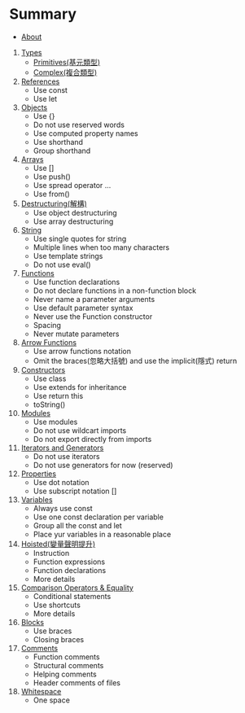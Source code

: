 # Summary

- [About](./README.md)
1. [Types](./types/types.md)
    * [Primitives(基元類型)](./types/primitives/primitives.md)
    * [Complex(複合類型)](./types/complex/complex.md)
2. [References](./references/references.md)
    * Use const
    * Use let
3. [Objects](./objects/objects.md)
    * Use {}
    * Do not use reserved words
    * Use computed property names
    * Use shorthand
    * Group shorthand
4. [Arrays](./arrays/arrays.md)
    * Use []
    * Use push()
    * Use spread operator ...
    * Use from()
5. [Destructuring(解構)](./destructuring/destructuring.md)
    * Use object destructuring
    * Use array destructuring
6. [String](./string/string.md)
    * Use single quotes for string
    * Multiple lines when too many characters
    * Use template strings
    * Do not use eval()
7. [Functions](./functions/functions.md)
    * Use function declarations
    * Do not declare functions in a non-function block
    * Never name a parameter arguments
    * Use default parameter syntax
    * Never use the Function constructor
    * Spacing
    * Never mutate parameters
8. [Arrow Functions](./arrowFunctions/arrowFunctions.md)
    * Use arrow functions notation
    * Omit the braces(忽略大括號) and use the implicit(隱式) return
9. [Constructors](./constructors/constructors.md)
    * Use class
    * Use extends for inheritance
    * Use return this
    * toString()
10. [Modules](./modules/modules.md)
    * Use modules
    * Do not use wildcart imports
    * Do not export directly from imports
11. [Iterators and Generators](./iteratorGenerator/iteratorGenerator.md)
    * Do not use iterators
    * Do not use generators for now (reserved)
12. [Properties](./properties/properties.md)
    * Use dot notation
    * Use subscript notation []
13. [Variables](./variables/variables.md)
    * Always use const
    * Use one const declaration per variable
    * Group all the const and let
    * Place yur variables in a reasonable place
14. [Hoisted(變量聲明提升)](./hoisted/hoisted.md)
    * Instruction
    * Function expressions
    * Function declarations
    * More details
15. [Comparison Operators & Equality](./comparison/comparison.md)
    * Conditional statements
    * Use shortcuts
    * More details
16. [Blocks](./blocks/blocks.md)
    * Use braces
    * Closing braces
17. [Comments](./comment/comment.md)
    * Function comments
    * Structural comments
    * Helping comments
    * Header comments of files
18. [Whitespace](./whitespace/whitespace.md)
    * One space
